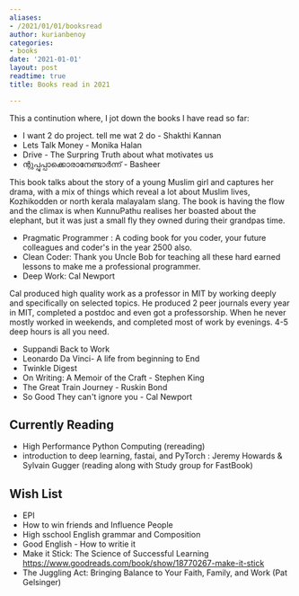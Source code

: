 ```yaml
---
aliases:
- /2021/01/01/booksread
author: kurianbenoy
categories:
- books
date: '2021-01-01'
layout: post
readtime: true
title: Books read in 2021

---
```


This a continution where, I jot down the books I have read so far:

-  I want 2 do project. tell me wat 2 do - Shakthi Kannan
- Lets Talk Money - Monika Halan
- Drive - The Surpring Truth about what motivates us
-  ന്റുപ്പുപ്പാക്കൊരാനേണ്ടാർന്ന് - Basheer 

This book talks about the story of a young Muslim girl and captures her drama, with a mix of things
which reveal a lot about Muslim lives, Kozhikodden or north kerala malayalam slang. The book is having
the flow and the climax is when KunnuPathu realises her boasted about the elephant, but it was just a small fly
they owned during their grandpas time.
- Pragmatic Programmer : A coding book for you coder, your future colleagues and coder's in the year 2500 also.
- Clean Coder: Thank you Uncle Bob for teaching all these hard earned lessons to make me a professional programmer.
- Deep Work: Cal Newport

Cal produced high quality work as a professor in MIT by working deeply and specifically on selected topics. He produced 2 peer journals
every year in MIT, completed a postdoc and even got a professorship. When he never mostly worked in weekends, and completed most of work
by evenings. 4-5 deep hours is all you need.

- Suppandi Back to Work
- Leonardo Da Vinci- A life from beginning to End
- Twinkle Digest 
- On Writing: A Memoir of the Craft - Stephen King
- The Great Train Journey  - Ruskin Bond
- So Good They can't ignore you - Cal Newport



## Currently Reading

- High Performance Python Computing (rereading)
- introduction to deep learning, fastai, and PyTorch : Jeremy Howards & Sylvain Gugger (reading along with Study group for FastBook)


## Wish List

- EPI
- How to win friends and Influence People
- High sschool English grammar and Composition
- Good English - How to writie it
- Make it Stick: The Science of Successful Learning https://www.goodreads.com/book/show/18770267-make-it-stick
- The Juggling Act: Bringing Balance to Your Faith, Family, and Work (Pat Gelsinger)
